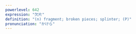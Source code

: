 ```yaml
---
powerlevel: 642
expression: "欠片"
definition: "(n) fragment; broken pieces; splinter; (P)"
pronunciation: "かけら"
---
```

